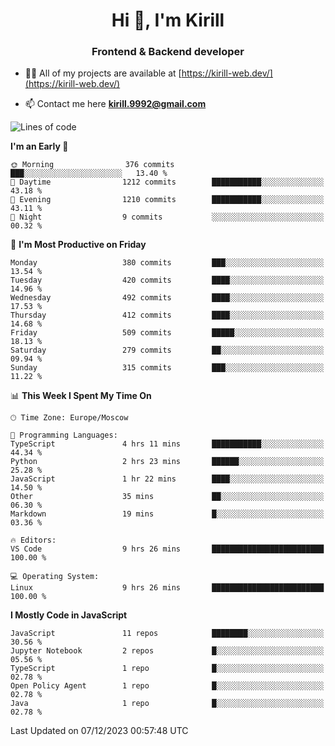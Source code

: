 <h1 align="center">Hi 👋, I'm Kirill</h1>
<h3 align="center">Frontend & Backend developer</h3>

- 👨‍💻 All of my projects are available at [https://kirill-web.dev/](https://kirill-web.dev/)

- 📫 Contact me here **kirill.9992@gmail.com**











<!--START_SECTION:waka-->
![Lines of code](https://img.shields.io/badge/From%20Hello%20World%20I%27ve%20Written-4.4%20million%20lines%20of%20code-blue)

**I'm an Early 🐤** 

```text
🌞 Morning                376 commits         ███░░░░░░░░░░░░░░░░░░░░░░   13.40 % 
🌆 Daytime                1212 commits        ███████████░░░░░░░░░░░░░░   43.18 % 
🌃 Evening                1210 commits        ███████████░░░░░░░░░░░░░░   43.11 % 
🌙 Night                  9 commits           ░░░░░░░░░░░░░░░░░░░░░░░░░   00.32 % 
```
📅 **I'm Most Productive on Friday** 

```text
Monday                   380 commits         ███░░░░░░░░░░░░░░░░░░░░░░   13.54 % 
Tuesday                  420 commits         ████░░░░░░░░░░░░░░░░░░░░░   14.96 % 
Wednesday                492 commits         ████░░░░░░░░░░░░░░░░░░░░░   17.53 % 
Thursday                 412 commits         ████░░░░░░░░░░░░░░░░░░░░░   14.68 % 
Friday                   509 commits         █████░░░░░░░░░░░░░░░░░░░░   18.13 % 
Saturday                 279 commits         ██░░░░░░░░░░░░░░░░░░░░░░░   09.94 % 
Sunday                   315 commits         ███░░░░░░░░░░░░░░░░░░░░░░   11.22 % 
```


📊 **This Week I Spent My Time On** 

```text
🕑︎ Time Zone: Europe/Moscow

💬 Programming Languages: 
TypeScript               4 hrs 11 mins       ███████████░░░░░░░░░░░░░░   44.34 % 
Python                   2 hrs 23 mins       ██████░░░░░░░░░░░░░░░░░░░   25.28 % 
JavaScript               1 hr 22 mins        ████░░░░░░░░░░░░░░░░░░░░░   14.50 % 
Other                    35 mins             ██░░░░░░░░░░░░░░░░░░░░░░░   06.30 % 
Markdown                 19 mins             █░░░░░░░░░░░░░░░░░░░░░░░░   03.36 % 

🔥 Editors: 
VS Code                  9 hrs 26 mins       █████████████████████████   100.00 % 

💻 Operating System: 
Linux                    9 hrs 26 mins       █████████████████████████   100.00 % 
```

**I Mostly Code in JavaScript** 

```text
JavaScript               11 repos            ████████░░░░░░░░░░░░░░░░░   30.56 % 
Jupyter Notebook         2 repos             █░░░░░░░░░░░░░░░░░░░░░░░░   05.56 % 
TypeScript               1 repo              █░░░░░░░░░░░░░░░░░░░░░░░░   02.78 % 
Open Policy Agent        1 repo              █░░░░░░░░░░░░░░░░░░░░░░░░   02.78 % 
Java                     1 repo              █░░░░░░░░░░░░░░░░░░░░░░░░   02.78 % 
```




 Last Updated on 07/12/2023 00:57:48 UTC
<!--END_SECTION:waka-->

